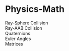 # Physics-Math

Ray-Sphere Collision <br />
Ray-AAB Collision <br />
Quaternions <br />
Euler Angles <br />
Matrices <br />


